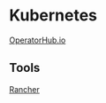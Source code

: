 # Kubernetes


[OperatorHub.io](https://operatorhub.io/)

## Tools

[Rancher](https://www.rancher.com/)
